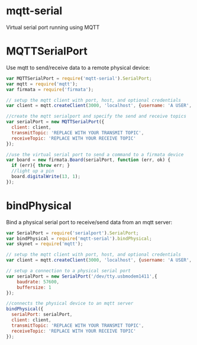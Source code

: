 mqtt-serial
=============

Virtual serial port running using MQTT



# MQTTSerialPort

Use mqtt to send/receive data to a remote physical device:

```js
var MQTTSerialPort = require('mqtt-serial').SerialPort;
var mqtt = require('mqtt');
var firmata = require('firmata');

// setup the mqtt client with port, host, and optional credentials
var client = mqtt.createClient(3000, 'localhost', {username: 'A USER', password: 'A PASSWORD'});

//create the mqtt serialport and specify the send and receive topics
var serialPort = new MQTTSerialPort({
  client: client,
  transmitTopic: 'REPLACE WITH YOUR TRANSMIT TOPIC',
  receiveTopic: 'REPLACE WITH YOUR RECEIVE TOPIC'
});

//use the virtual serial port to send a command to a firmata device
var board = new firmata.Board(serialPort, function (err, ok) {
  if (err){ throw err; }
  //light up a pin
  board.digitalWrite(13, 1);
});

```


# bindPhysical

Bind a physical serial port to receive/send data from an mqtt server:

```js
var SerialPort = require('serialport').SerialPort;
var bindPhysical = require('mqtt-serial').bindPhysical;
var skynet = require('mqtt');

// setup the mqtt client with port, host, and optional credentials
var client = mqtt.createClient(3000, 'localhost', {username: 'A USER', password: 'A PASSWORD'});

// setup a connection to a physical serial port
var serialPort = new SerialPort('/dev/tty.usbmodem1411',{
    baudrate: 57600,
    buffersize: 1
});

//connects the physical device to an mqtt server
bindPhysical({
  serialPort: serialPort,
  client: client,
  transmitTopic: 'REPLACE WITH YOUR TRANSMIT TOPIC',
  receiveTopic: 'REPLACE WITH YOUR RECEIVE TOPIC'
});

```
